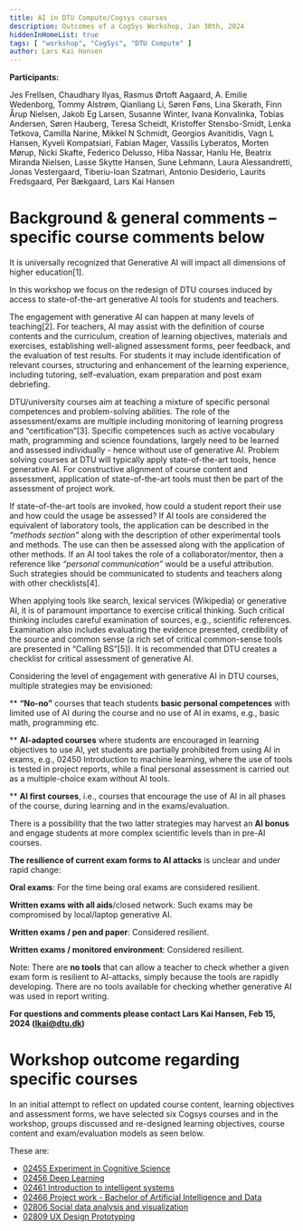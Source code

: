 ```yaml
---
title: AI in DTU Compute/Cogsys courses  
description: Outcomes of a CogSys Workshop, Jan 30th, 2024 
hiddenInHomeList: true
tags: [ "workshop", "CogSys", "DTU Compute" ]
author: Lars Kai Hansen
---
```


**Participants:**

Jes Frellsen, Chaudhary Ilyas, Rasmus Ørtoft Aagaard, A. Emilie
Wedenborg, Tommy Alstrøm, Qianliang Li, Søren Føns, Lina Skerath, Finn
Årup Nielsen, Jakob Eg Larsen, Susanne Winter, Ivana Konvalinka, Tobias
Andersen, Søren Hauberg, Teresa Scheidt, Kristoffer Stensbo-Smidt, Lenka
Tetkova, Camilla Narine, Mikkel N Schmidt, Georgios Avanitidis, Vagn L
Hansen, Kyveli Kompatsiari, Fabian Mager, Vassilis Lyberatos, Morten
Mørup, Nicki Skafte, Federico Delusso, Hiba Nassar, Hanlu He, Beatrix
Miranda Nielsen, Lasse Skytte Hansen, Sune Lehmann, Laura Alessandretti,
Jonas Vestergaard, Tiberiu-Ioan Szatmari, Antonio Desiderio, Laurits
Fredsgaard, Per Bækgaard, Lars Kai Hansen

# Background & general comments – specific course comments below

It is universally recognized that Generative AI will impact all
dimensions of higher education[1].

In this workshop we focus on the redesign of DTU courses induced by
access to state-of-the-art generative AI tools for students and
teachers.

The engagement with generative AI can happen at many levels of
teaching[2]. For teachers, AI may assist with the definition of course
contents and the curriculum, creation of learning objectives, materials
and exercises, establishing well-aligned assessment forms, peer
feedback, and the evaluation of test results. For students it may
include identification of relevant courses, structuring and enhancement
of the learning experience, including tutoring, self-evaluation, exam
preparation and post exam debriefing.

DTU/university courses aim at teaching a mixture of specific personal
competences and problem-solving abilities. The role of the
assessment/exams are multiple including monitoring of learning progress
and “certification”[3]. Specific competences such as active vocabulary
math, programming and science foundations, largely need to be learned
and assessed individually - hence without use of generative AI. Problem
solving courses at DTU will typically apply state-of-the-art tools,
hence generative AI. For constructive alignment of course content and
assessment, application of state-of-the-art tools must then be part of
the assessment of project work.

If state-of-the-art tools are invoked, how could a student report their
use and how could the usage be assessed? If AI tools are considered the
equivalent of laboratory tools, the application can be described in the
*“methods section”* along with the description of other experimental
tools and methods. The use can then be assessed along with the
application of other methods. If an AI tool takes the role of a
collaborator/mentor, then a reference like *“personal communication”*
would be a useful attribution. Such strategies should be communicated to
students and teachers along with other checklists[4].

When applying tools like search, lexical services (Wikipedia) or
generative AI, it is of paramount importance to exercise critical
thinking. Such critical thinking includes careful examination of
sources, e.g., scientific references. Examination also includes
evaluating the evidence presented, credibility of the source and common
sense (a rich set of critical common-sense tools are presented in
“Calling BS”[5]). It is recommended that DTU creates a checklist for
critical assessment of generative AI.

Considering the level of engagement with generative AI in DTU courses,
multiple strategies may be envisioned:

** **“No-no”** courses that teach students **basic personal competences**
with limited use of AI during the course and no use of AI in exams,
e.g., basic math, programming etc.

** **AI-adapted courses** where students are encouraged in learning
objectives to use AI, yet students are partially prohibited from using
AI in exams, e.g., 02450 Introduction to machine learning, where the use
of tools is tested in project reports, while a final personal assessment
is carried out as a multiple-choice exam without AI tools.

** **AI first courses**, i.e., courses that encourage the use of AI in all
phases of the course, during learning and in the exams/evaluation.

There is a possibility that the two latter strategies may harvest an
**AI bonus** and engage students at more complex scientific levels than
in pre-AI courses.

**The resilience of current exam forms to AI attacks** is unclear and
under rapid change:

**Oral exams**: For the time being oral exams are considered resilient.

**Written exams with all aids**/closed network: Such exams may be
compromised by local/laptop generative AI.

**Written exams / pen and paper**: Considered resilient.

**Written exams / monitored environment**: Considered resilient.

Note: There are **no tools** that can allow a teacher to check whether a
given exam form is resilient to AI-attacks, simply because the tools are
rapidly developing. There are no tools available for checking whether
generative AI was used in report writing.

**For questions and comments please contact Lars Kai Hansen, Feb 15,
2024 (lkai@dtu.dk)**

# Workshop outcome regarding specific courses

In an initial attempt to reflect on updated course content, learning
objectives and assessment forms, we have selected six Cogsys courses and
in the workshop, groups discussed and re-designed learning objectives,
course content and exam/evaluation models as seen below.

These are:

* [02455 Experiment in Cognitive Science](/inspiration/02455)
* [02456 Deep Learning](/inspiration/02456)
* [02461 Introduction to intelligent systems](/inspiration/02461)
* [02466 Project work - Bachelor of Artificial Intelligence and Data](/inspiration/02466)
* [02806 Social data analysis and visualization](/inspiration/02806)
* [02809 UX Design Prototyping](/inspiration/02809)

